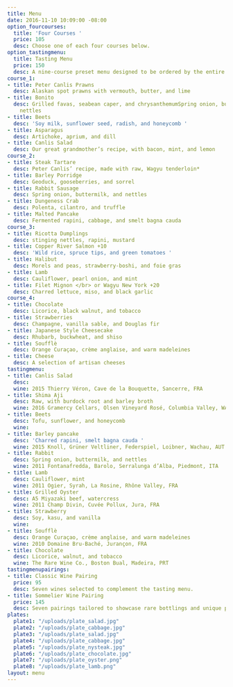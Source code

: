 ```yaml
---
title: Menu
date: 2016-11-10 10:09:00 -08:00
option_fourcourses:
  title: 'Four Courses '
  price: 105
  desc: Choose one of each four courses below.
option_tastingmenu:
  title: Tasting Menu
  price: 150
  desc: A nine-course preset menu designed to be ordered by the entire table.
course_1:
- title: Peter Canlis Prawns
  desc: Alaskan spot prawns with vermouth, butter, and lime
- title: Bonito
  desc: Grilled favas, seabean caper, and chrysanthemumSpring onion, buttermilk, and
    nettles
- title: Beets
  desc: 'Soy milk, sunflower seed, radish, and honeycomb '
- title: Asparagus
  desc: Artichoke, aprium, and dill
- title: Canlis Salad
  desc: Our great grandmother’s recipe, with bacon, mint, and lemon
course_2:
- title: Steak Tartare
  desc: Peter Canlis’ recipe, made with raw, Wagyu tenderloin*
- title: Barley Porridge
  desc: Geoduck, gooseberries, and sorrel
- title: Rabbit Sausage
  desc: Spring onion, buttermilk, and nettles
- title: Dungeness Crab
  desc: Polenta, cilantro, and truffle
- title: Malted Pancake
  desc: Fermented rapini, cabbage, and smelt bagna cauda
course_3:
- title: Ricotta Dumplings
  desc: stinging nettles, rapini, mustard
- title: Copper River Salmon +10
  desc: 'Wild rice, spruce tips, and green tomatoes '
- title: Halibut
  desc: Morels and peas, strawberry-boshi, and foie gras
- title: Lamb
  desc: Cauliflower, pearl onion, and mint
- title: Filet Mignon </br> or Wagyu New York +20
  desc: Charred lettuce, miso, and black garlic
course_4:
- title: Chocolate
  desc: Licorice, black walnut, and tobacco
- title: Strawberries
  desc: Champagne, vanilla sable, and Douglas fir
- title: Japanese Style Cheesecake
  desc: Rhubarb, buckwheat, and shiso
- title: Soufflè
  desc: Orange Curaçao, crème anglaise, and warm madeleines
- title: Cheese
  desc: A selection of artisan cheeses
tastingmenu:
- title: Canlis Salad
  desc: 
  wine: 2015 Thierry Véron, Cave de la Bouquette, Sancerre, FRA
- title: Shima Aji
  desc: Raw, with burdock root and barley broth
  wine: 2016 Gramercy Cellars, Olsen Vineyard Rosé, Columbia Valley, WA
- title: Beets
  desc: Tofu, sunflower, and honeycomb
  wine: 
- title: Barley pancake
  desc: 'Charred rapini, smelt bagna cauda '
  wine: 2015 Knoll, Grüner Veltliner, Federspiel, Loibner, Wachau, AUT
- title: Rabbit
  desc: Spring onion, buttermilk, and nettles
  wine: 2011 Fontanafredda, Barolo, Serralunga d’Alba, Piedmont, ITA
- title: Lamb
  desc: Cauliflower, mint
  wine: 2011 Ogier, Syrah, La Rosine, Rhône Valley, FRA
- title: Grilled Oyster
  desc: A5 Miyazaki beef, watercress
  wine: 2011 Champ Divin, Cuvée Pollux, Jura, FRA
- title: Strawberry
  desc: Soy, kasu, and vanilla
  wine: 
- title: Soufflè
  desc: Orange Curaçao, crème anglaise, and warm madeleines
  wine: 2010 Domaine Bru-Baché, Jurançon, FRA
- title: Chocolate
  desc: Licorice, walnut, and tobacco
  wine: The Rare Wine Co., Boston Bual, Madeira, PRT
tastingmenupairings:
- title: Classic Wine Pairing
  price: 95
  desc: Seven wines selected to complement the tasting menu.
- title: Sommelier Wine Pairing
  price: 145
  desc: Seven pairings tailored to showcase rare bottlings and unique producers.
plates:
  plate1: "/uploads/plate_salad.jpg"
  plate2: "/uploads/plate_cabbage.jpg"
  plate3: "/uploads/plate_salad.jpg"
  plate4: "/uploads/plate_cabbage.jpg"
  plate5: "/uploads/plate_nysteak.jpg"
  plate6: "/uploads/plate_chocolate.jpg"
  plate7: "/uploads/plate_oyster.png"
  plate8: "/uploads/plate_lamb.png"
layout: menu
---
```


